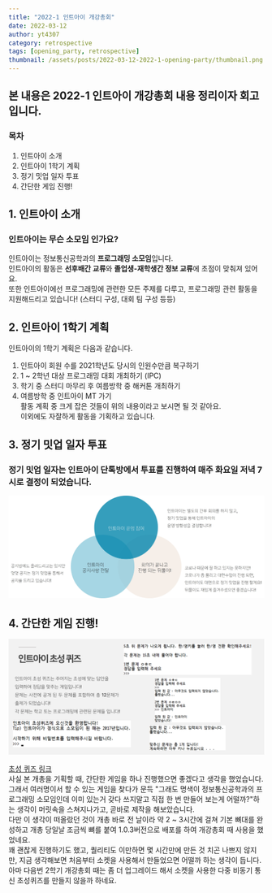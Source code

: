 ```yaml
---
title: "2022-1 인트아이 개강총회"
date: 2022-03-12
author: yt4307
category: retrospective
tags: [opening_party, retrospective]
thumbnail: /assets/posts/2022-03-12-2022-1-opening-party/thumbnail.png
---
```


## 본 내용은 2022-1 인트아이 개강총회 내용 정리이자 회고입니다.


### 목차
1. 인트아이 소개
2. 인트아이 1학기 계획
3. 정기 밋업 일자 투표
4. 간단한 게임 진행!


## 1. 인트아이 소개
### 인트아이는 무슨 소모임 인가요?
인트아이는 정보통신공학과의 **프로그래밍 소모임**입니다.  
인트아이의 활동은 **선후배간 교류**와 **졸업생-재학생간 정보 교류**에 초점이 맞춰져 있어요.  
또한 인트아이에선 프로그래밍에 관련한 모든 주제를 다루고, 프로그래밍 관련 활동을 지원해드리고 있습니다! (스터디 구성, 대회 팀 구성 등등)


## 2. 인트아이 1학기 계획
인트아이의 1학기 계획은 다음과 같습니다.
1. 인트아이 회원 수를 2021학년도 당시의 인원수만큼 복구하기
2. 1 ~ 2학년 대상 프로그래밍 대회 개최하기 (IPC)
3. 학기 중 스터디 마무리 후 여름방학 중 해커톤 개최하기
4. 여름방학 중 인트아이 MT 가기  
활동 계획 중 크게 잡은 것들이 위의 내용이라고 보시면 될 것 같아요.  
이외에도 자잘하게 활동을 기획하고 있습니다.


## 3. 정기 밋업 일자 투표
### 정기 밋업 일자는 인트아이 단톡방에서 투표를 진행하여 매주 화요일 저녁 7시로 결정이 되었습니다.
![regular-meeting-instruction](/assets/posts/2022-03-12-2022-1-opening-party/regular-meeting-instruction.jpg)

## 4. 간단한 게임 진행!
![initial_quiz_instruction](/assets/posts/2022-03-12-2022-1-opening-party/initial_quiz_instruction.png)

[초성 퀴즈 링크](https://github.com/int-i/initial-quiz)  
사실 본 개총을 기획할 때, 간단한 게임을 하나 진행했으면 좋겠다고 생각을 했었습니다.  
그래서 여러명이서 할 수 있는 게임을 찾다가 문득 "그래도 명색이 정보통신공학과의 프로그래밍 소모임인데 이미 있는거 갖다 쓰지말고 직접 한 번 만들어 보는게 어떨까?"하는 생각이 머릿속을 스쳐지나가고, 곧바로 제작을 해보았습니다.  
다만 이 생각이 떠올랐던 것이 개총 바로 전 날이라 약 2 ~ 3시간에 걸쳐 기본 뼈대를 완성하고 개총 당일날 조금씩 뼈를 붙여 1.0.3버전으로 배포를 하여 개강총회 때 사용을 했었네요.  
꽤 괜찮게 진행하기도 했고, 퀄리티도 이만하면 몇 시간만에 만든 것 치곤 나쁘지 않지만, 지금 생각해보면 처음부터 소켓을 사용해서 만들었으면 어떨까 하는 생각이 듭니다.  
아마 다음번 2학기 개강총회 때는 좀 더 업그레이드 해서 소켓을 사용한 다중 비동기 통신 초성퀴즈를 만들지 않을까 하네요.